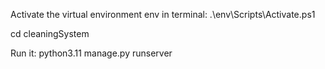 Activate the virtual environment env in terminal: .\env\Scripts\Activate.ps1

cd cleaningSystem

Run it: python3.11 manage.py runserver
